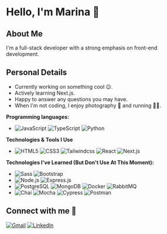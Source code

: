 # Hello, I'm Marina 👋  

## About Me
I'm a full-stack developer with a strong emphasis on front-end development. 

## Personal Details
* Currently working on something cool 😉.
* Actively learning Next.js. 
* Happy to answer any questions you may have.
* When I'm not coding, I enjoy photography 📸 and running 🏃‍♀️.

**Programming languages:**
 * ![JavaScript](https://img.shields.io/badge/JavaScript-323330?style=for-the-badge&logo=javascript&logoColor=F7DF1E)
 ![TypeScript](https://img.shields.io/badge/TypeScript-007ACC?style=for-the-badge&logo=typescript&logoColor=white)
  ![Python](https://img.shields.io/badge/Python-FFD43B?style=for-the-badge&logo=python&logoColor=blue)  


**Technologies & Tools I Use**
* ![HTML5](https://img.shields.io/badge/HTML5-E34F26?style=for-the-badge&logo=html5&logoColor=white)
 ![CSS3](https://img.shields.io/badge/CSS3-1572B6?style=for-the-badge&logo=css3&logoColor=white)
 ![Tailwindcss](	https://img.shields.io/badge/Tailwind_CSS-38B2AC?style=for-the-badge&logo=tailwind-css&logoColor=white)
 ![React](https://img.shields.io/badge/React-20232A?style=for-the-badge&logo=react&logoColor=61DAFB)
 ![Next.js](https://img.shields.io/badge/next.js-000000?style=for-the-badge&logo=nextdotjs&logoColor=white)




**Technologies I've Learned (But Don't Use At This Moment):**

* ![Sass](https://img.shields.io/badge/Sass-CC6699?style=for-the-badge&logo=sass&logoColor=white)
 ![Bootstrap](https://img.shields.io/badge/Bootstrap-563D7C?style=for-the-badge&logo=bootstrap&logoColor=white)
* ![Node.js](https://img.shields.io/badge/Node.js-339933?style=for-the-badge&logo=nodedotjs&logoColor=white)
 ![Express.js](https://img.shields.io/badge/Express.js-000000?style=for-the-badge&logo=express&logoColor=white)
* ![PostgreSQL](https://img.shields.io/badge/PostgreSQL-316192?style=for-the-badge&logo=postgresql&logoColor=white)
 ![MongoDB](https://img.shields.io/badge/MongoDB-4EA94B?style=for-the-badge&logo=mongodb&logoColor=white)
 ![Docker](https://img.shields.io/badge/Docker-2CA5E0?style=for-the-badge&logo=docker&logoColor=white)
 ![RabbitMQ](https://img.shields.io/badge/rabbitmq-%23FF6600.svg?&style=for-the-badge&logo=rabbitmq&logoColor=white)
* ![Chai](https://img.shields.io/badge/chai-A30701?style=for-the-badge&logo=chai&logoColor=white)
 ![Mocha](https://img.shields.io/badge/Mocha-8D6748?style=for-the-badge&logo=Mocha&logoColor=white)
![Cypress](https://img.shields.io/badge/Cypress-17202C?style=for-the-badge&logo=cypress&logoColor=white)
 ![Postman](https://img.shields.io/badge/Postman-FF6C37?style=for-the-badge&logo=Postman&logoColor=white)



## Connect with me 🤝 
[![Gmail](https://img.shields.io/badge/Gmail-D14836?style=for-the-badge&logo=gmail&logoColor=white)](mailto:marinawexsler@gmail.com) 
[![LinkedIn](https://img.shields.io/badge/LinkedIn-0077B5?style=for-the-badge&logo=linkedin&logoColor=white)](https://www.linkedin.com/in/marina-wexsler/)


